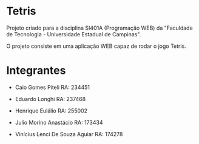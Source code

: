 # Tetris
Projeto criado para a disciplina SI401A (Programação WEB) da "Faculdade de Tecnologia - Universidade Estadual de Campinas".

O projeto consiste em uma aplicação WEB capaz de rodar o jogo Tetris.

# Integrantes

- Caio Gomes Piteli RA: 234451

- Eduardo Longhi RA: 237468

- Henrique Eulálio RA: 255002

- Julio Morino Anastácio RA: 173434

- Vinícius Lenci De Souza Aguiar RA: 174278

